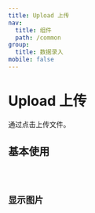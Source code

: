 ```yaml
---
title: Upload 上传
nav:
  title: 组件
  path: /common
group:
  title: 数据录入
mobile: false
---
```


# Upload 上传

通过点击上传文件。

## 基本使用

<code src="./demos/index1.tsx"/>

## 显示图片

<code src="./demos/index2.tsx"/>

<API />
